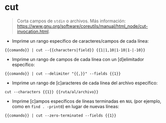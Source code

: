 # cut

> Corta campos de `stdin` o archivos.
> Más información: <https://www.gnu.org/software/coreutils/manual/html_node/cut-invocation.html>.

- Imprime un rango específico de caracteres/campos de cada línea:

`{{comando}} | cut --{{characters|field}} {{1|1,10|1-10|1-|-10}}`

- Imprime un rango de campos de cada línea con un [d]elimitador específico:

`{{comando}} | cut --delimiter "{{,}}" --fields {{1}}`

- Imprime un rango de [c]aracteres de cada línea del archivo específico:

`cut --characters {{1}} {{ruta/al/archivo}}`

- Imprime [c]ampos específicos de líneas terminadas en `NUL` (por ejemplo, como en `find . -print0`) en lugar de nuevas líneas:

`{{comando}} | cut --zero-terminated --fields {{1}}`

